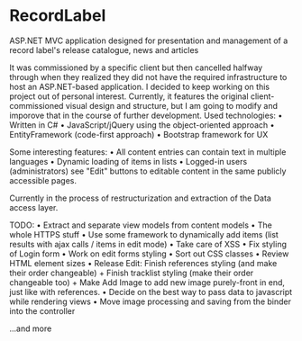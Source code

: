 ﻿# RecordLabel
ASP.NET MVC application designed for presentation and management of a record label's release catalogue, news and articles

It was commissioned by a specific client but then cancelled halfway through when they realized they did not have the required infrastructure to host an ASP.NET-based application. I decided to keep working on this project out of personal interest.
Currently, it features the original client-commissioned visual design and structure, but I am going to modify and imporove that in the course of further development.
Used technologies:
• Written in C#
• JavaScript/jQuery using the object-oriented approach
• EntityFramework (code-first approach)
• Bootstrap framework for UX

Some interesting features:
• All content entries can contain text in multiple languages
• Dynamic loading of items in lists
• Logged-in users (administrators) see "Edit" buttons to editable content in the same publicly accessible pages.

Currently in the process of restructurization and extraction of the Data access layer.

TODO:
• Extract and separate view models from content models
• The whole HTTPS stuff
• Use some framework to dynamically add items (list results with ajax calls / items in edit mode)
• Take care of XSS
• Fix styling of Login form
• Work on edit forms styling
• Sort out CSS classes
• Review HTML element sizes
• Release Edit: Finish references styling (and make their order changeable) + Finish tracklist styling (make their order changeable too) + Make Add Image to add new image purely-front in end, just like with references.
• Decide on the best way to pass data to javascript while rendering views
• Move image processing and saving from the binder into the controller

...and more
